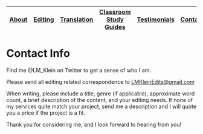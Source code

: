 
| [About](index.md) | [Editing](editing.md) | [Translation](translation.md) | [Classroom Study Guides](education.md) | [Testimonials](testimonials.md) | [Contact](contact.md) |
| --- | --- | --- | --- | --- | --- |


# Contact Info
Find me @LM_Klein on Twitter to get a sense of who I am.

Please send all editing related correspondence to LMKleinEdits@gmail.com

When writing, please include a title, genre (if applicable), approximate word count, a brief description of the content, and your editing needs. If none of my services quite match your project, send me a description and I will quote you a price if the project is a fit.

Thank you for considering me, and I look forward to hearing from you!
